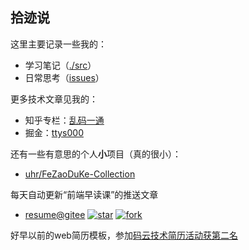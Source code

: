 ## 拾迹说

这里主要记录一些我的：
- 学习笔记（[./src](https://github.com/uhr/blog/tree/master/src)）
- 日常思考（[issues](https://github.com/uhr/blog/issues)）️

更多技术文章见我的：
- 知乎专栏：[乱码一通](https://zhuanlan.zhihu.com/ttys000)
- 掘金：[ttys000](https://juejin.im/user/5812d967bf22ec006880d091/posts)

还有一些有意思的个人**小**项目（真的很小）：
- [uhr/FeZaoDuKe-Collection](https://github.com/uhr/FeZaoDuKe-Collection)

每天自动更新“前端早读课”的推送文章

- [resume@gitee](https://gitee.com/itsay/resume)  [![star](https://gitee.com/itsay/resume/badge/star.svg?theme=white)](https://gitee.com/itsay/resume/stargazers)    [![fork](https://gitee.com/itsay/resume/badge/fork.svg?theme=white)](https://gitee.com/itsay/resume/members) 

好早以前的web简历模板，参加[码云技术简历活动获第二名](https://gitee.com/cool-resume)

